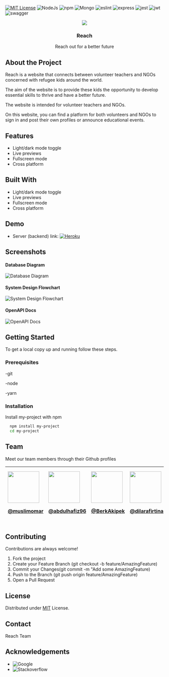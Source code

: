 
[![MIT License](https://img.shields.io/badge/License-MIT-green.svg)](https://choosealicense.com/licenses/mit/)
![NodeJs](https://img.shields.io/badge/Node.js-339933?style=for-the-badge&logo=nodedotjs&logoColor=white)
![npm](https://img.shields.io/badge/npm-CB3837?style=for-the-badge&logo=npm&logoColor=white)
![Mongo](https://img.shields.io/badge/MongoDB-4EA94B?style=for-the-badge&logo=mongodb&logoColor=white)
![eslint](https://img.shields.io/badge/eslint-3A33D1?style=for-the-badge&logo=eslint&logoColor=white)
![express](https://img.shields.io/badge/Express.js-000000?style=for-the-badge&logo=express&logoColor=white)
![jest](https://img.shields.io/badge/Jest-C21325?style=for-the-badge&logo=jest&logoColor=white)
![jwt]( 	https://img.shields.io/badge/JWT-000000?style=for-the-badge&logo=JSON%20web%20tokens&logoColor=white)
![swagger](https://img.shields.io/badge/Swagger-85EA2D?style=for-the-badge&logo=Swagger&logoColor=white)

<div align="center">
  <img src="https://img.freepik.com/free-vector/social-team-helping-charity-sharing-hope_74855-6660.jpg?w=740&t=st=1660832756~exp=1660833356~hmac=2bfd07cb5fac91f98af21b6034a0e23470b91a4e5006c6b392d7e58a02a5e3f" />

  ### Reach
  Reach out for a better future
</div>

##  About the Project 
Reach is a website that connects between volunteer teachers and NGOs concerned with refugee kids around the world. 

The aim of the website is to provide these kids the opportunity to develop essential skills to thrive and have a better future.

The website is intended for volunteer teachers and NGOs.

On this website, you can find a platform for both volunteers and NGOs to sign in and post their own profiles or announce educational events. 

## Features

- Light/dark mode toggle
- Live previews
- Fullscreen mode
- Cross platform

## Built With

- Light/dark mode toggle
- Live previews
- Fullscreen mode
- Cross platform

## Demo

- Server (backend) link: [![Heroku](https://img.shields.io/badge/Heroku-430098?style=for-the-badge&logo=heroku&logoColor=white)](https://reach-capstone.herokuapp.com/api-docs/#/)


## Screenshots

#### Database Diagram
![Database Diagram](https://i.ibb.co/KWh2bKy/database.png)

#### System Design Flowchart
![System Design Flowchart](https://i.ibb.co/wgfS90j/system.png)

#### OpenAPI Docs
![OpenAPI Docs](https://i.ibb.co/6BBm6Qx/swagger.png)

##  Getting Started
To get a local copy up and running follow these steps.

### Prerequisites

-git

-node

-yarn

### Installation

Install my-project with npm

```bash
  npm install my-project
  cd my-project
```

## Team
Meet our team members through their Github profiles


| <img width="100px" src="https://ca.slack-edge.com/T038H554JTZ-U039S4DU46S-001949f870b8-512" /><p>[@muslimomar](https://github.com/muslimomar)</p>  | <img width="100px" src="https://avatars.githubusercontent.com/u/102875952?v=4" />  <p>[@abdulhafiz96](https://github.com/abdulhafiz96)</p>   | <img width="100px" src="https://avatars.githubusercontent.com/u/38300766?v=4" /> <p>[@BerkAkipek](https://github.com/BerkAkipek)</p> | <img width="100px" src="https://ca.slack-edge.com/T038H554JTZ-U038XP28FN2-5020e687f427-512" /> <p>[@dilarafirtina](https://github.com/dilarafirtina/)</p> | <img width="100px" src="https://ca.slack-edge.com/T038H554JTZ-U038PQJBQ23-f7b31338816e-512" /> <p>[@sobhan-shams](https://github.com/sobhan-shams)</p>| <img width="100px" src="https://avatars.githubusercontent.com/u/102862314?v=4" /> <p>[@yamanrajab90](https://github.com/yamanrajab90)</p> |
| :-------- | :------- | :----------- | :----- |:------- | :------- | 

## Contributing

Contributions are always welcome!

1. Fork the project
2. Create your Feature Branch (git checkout -b feature/AmazingFeature)
3. Commit your Changes(git commit -m "Add some AmazingFeature)
4. Push to the Branch (git push origin feature/AmazingFeature)
5. Open a Pull Request


## License

Distributed under [MIT](https://choosealicense.com/licenses/mit/) License.

## Contact

Reach Team


## Acknowledgements

 - ![Google](https://img.shields.io/badge/Google_Cloud-4285F4?style=for-the-badge&logo=google-cloud&logoColor=white)
  - ![Stackoverflow](https://img.shields.io/badge/Stack_Overflow-FE7A16?style=for-the-badge&logo=stack-overflow&logoColor=white)



    






